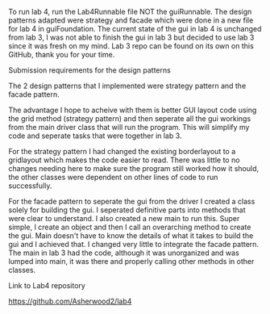 To run lab 4, run the Lab4Runnable file NOT the guiRunnable. The design patterns adapted were strategy and facade which were done in a new file for lab 4 in guiFoundation. 
The current state of the gui in lab 4 is unchanged from lab 3, I was not able to finish the gui in lab 3 but decided to use lab 3 since it was fresh on my mind.
Lab 3 repo can be found on its own on this GitHub, thank you for your time. 



Submission requirements for the design patterns

The 2 design patterns that I implemented were strategy pattern and the facade pattern.

The advantage I hope to acheive with them is better GUI layout code using the
grid method (strategy pattern) and then seperate all the gui workings from the main driver
class that will run the program. This will simplify my code and seperate tasks that were
together in lab 3.

For the strategy pattern I had changed the existing borderlayout to a gridlayout
which makes the code easier to read. There was little to no changes needing here
to make sure the program still worked how it should,
the other classes were dependent on other lines of code to run successfully.

For the facade pattern to seperate the gui from the driver
I created a class solely for building the gui. I seperated definitive parts into
methods that were clear to understand. I also created a new main to run this. Super simple,
I create an object and then I call an overarching method to create the gui.
Main doesn't have to know the details of what it takes to build the gui and I achieved that.
I changed very little to integrate the facade pattern.
The main in lab 3 had the code, although it was unorganized and was lumped into main, it was
there and properly calling other methods in other classes.

Link to Lab4 repository

https://github.com/Asherwood2/lab4
